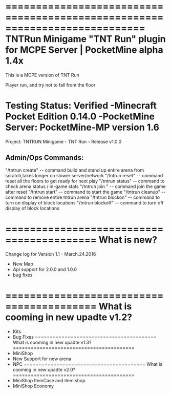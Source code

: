===========================================================================
TNTRun Minigame "TNT Run" plugin for MCPE Server | PocketMine alpha 1.4x
===========================================================================
This is a MCPE version of TNT Run 

Player run, and try not to fall from the floor

Testing Status:  Verified 
-Minecraft Pocket Edition 0.14.0 
-PocketMine Server: PocketMine-MP version 1.6
============================================================================

Project: TNTRUN Minigame - TNT Run - Release v1.0.0

Admin/Ops Commands: 
-------------------
"/tntrun create"   -- command build and stand up entire arena from scratch,takes longer on slower server/network
"/tntrun reset"    -- command reset all the floors to get ready for next play 
"/tntrun status"   -- command to check arena status / in-game stats 
"/tntrun join "    -- command join the game after reset 
"/tntrun start"    -- command to start the game 
"/tntrun cleanup"  -- command to remove entire tntrun arena 
"/tntrun blockon"  -- command to turn on display of block locations 
"/tntrun blockoff" -- command to turn off display of block locations 

=========================================
What is new?
=========================================

Change log for Version 1.1 -  March.24.2016
- New Map
- Api support for 2.0.0 and 1.0.0
- bug fixes

=========================================
What is cooming in new upadte v1.2?
=========================================
- Kits
- Bug Fixes
=========================================
What is cooming in new upadte v1.3?
=========================================
- MiniShop
- New Support for new arena
- NPC
=========================================
What is cooming in new upadte v2.0?
=========================================
- MiniShop ItemCase and item shop
- MiniShop Economy
